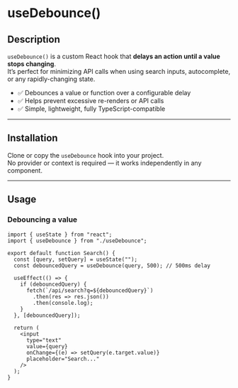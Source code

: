 # useDebounce()

## Description
`useDebounce()` is a custom React hook that **delays an action until a value stops changing**.  
It’s perfect for minimizing API calls when using search inputs, autocomplete, or any rapidly-changing state.

- ✅ Debounces a value or function over a configurable delay  
- ✅ Helps prevent excessive re-renders or API calls  
- ✅ Simple, lightweight, fully TypeScript-compatible  

---

## Installation
Clone or copy the `useDebounce` hook into your project.  
No provider or context is required — it works independently in any component.

---

## Usage

### Debouncing a value

```tsx
import { useState } from "react";
import { useDebounce } from "./useDebounce";

export default function Search() {
  const [query, setQuery] = useState("");
  const debouncedQuery = useDebounce(query, 500); // 500ms delay

  useEffect(() => {
    if (debouncedQuery) {
      fetch(`/api/search?q=${debouncedQuery}`)
        .then(res => res.json())
        .then(console.log);
    }
  }, [debouncedQuery]);

  return (
    <input
      type="text"
      value={query}
      onChange={(e) => setQuery(e.target.value)}
      placeholder="Search..."
    />
  );
}
